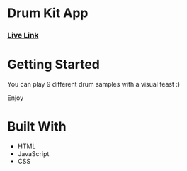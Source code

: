 # Drum Kit App
### [Live Link](https://drum-kit-vkey.netlify.app)
# Getting Started
You can play 9 different drum samples with a visual feast :)

Enjoy
# Built With
* HTML
* JavaScript
* CSS